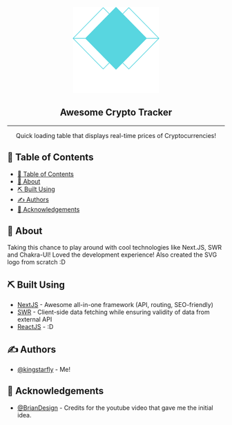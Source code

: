 <p align="center">
  <a href="" rel="noopener">
 <img width=200px height=200px src="img/logo_word.svg" alt="Project logo"></a>
</p>

<h2 align="center">Awesome Crypto Tracker</h2>

<div align="center">

</div>

---

<p align="center"> Quick loading table that displays real-time prices of Cryptocurrencies! 
    <br> 
</p>

## 📝 Table of Contents

- [📝 Table of Contents](#-table-of-contents)
- [🧐 About <a name = "about"></a>](#-about-)
- [⛏️ Built Using <a name = "built_using"></a>](#️-built-using-)
- [✍️ Authors <a name = "authors"></a>](#️-authors-)
- [🎉 Acknowledgements <a name = "acknowledgement"></a>](#-acknowledgements-)

## 🧐 About <a name = "about"></a>

Taking this chance to play around with cool technologies like Next.JS, SWR and Chakra-UI! Loved the development experience! Also created the SVG logo from scratch :D

## ⛏️ Built Using <a name = "built_using"></a>

- [NextJS](https://nextjs.org/) - Awesome all-in-one framework (API, routing, SEO-friendly)
- [SWR](https://swr.vercel.app/) - Client-side data fetching while ensuring validity of data from external API
- [ReactJS](https://reactjs.org/) - :D

## ✍️ Authors <a name = "authors"></a>

- [@kingstarfly](https://github.com/kingstarfly) - Me!

## 🎉 Acknowledgements <a name = "acknowledgement"></a>

- [@BrianDesign](https://www.youtube.com/watch?v=Kff_KRvpxj4&t=2768s&ab_channel=BrianDesign) - Credits for the youtube video that gave me the initial idea.
